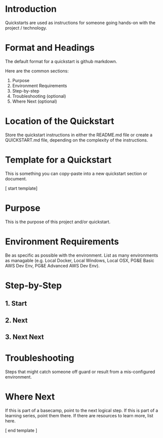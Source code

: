 # Introduction
Quickstarts are used as instructions for someone going hands-on with the project / technology. 

# Format and Headings
The default format for a quickstart is github markdown.

Here are the common sections:
1. Purpose
2. Environment Requirements
3. Step-by-step
4. Troubleshooting (optional)
5. Where Next (optional)


# Location of the Quickstart
Store the quickstart instructions in either the README.md file or create a QUICKSTART.md file, depending on the complexity of the instructions.


# Template for a Quickstart
This is something you can copy-paste into a new quickstart section or document.

[ start template]

# Purpose
This is the purpose of this project and/or quickstart.

# Environment Requirements
Be as specific as possible with the environment. List as many environments as managable (e.g. Local Docker, Local Windows, Local OSX, PG&E Basic AWS Dev Env, PG&E Advanced AWS Dev Env).

# Step-by-Step

## 1. Start

## 2. Next

## 3. Next Next

# Troubleshooting
Steps that might catch someone off guard or result from a mis-configured environment. 

# Where Next
If this is part of a basecamp, point to the next logical step. If this is part of a learning series, point them there. If there are resources to learn more, list here.

[ end template ]
